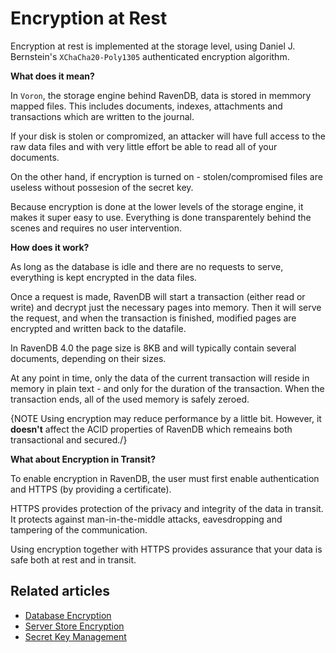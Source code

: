 # Encryption at Rest

Encryption at rest is implemented at the storage level, using Daniel J. Bernstein's `XChaCha20-Poly1305` authenticated encryption algorithm.

**What does it mean?**

In `Voron`, the storage engine behind RavenDB, data is stored in memmory mapped files. This includes documents, indexes, attachments and transactions which are written to the journal.

If your disk is stolen or compromized, an attacker will have full access to the raw data files and with very little effort be able to read all of your documents.

On the other hand, if encryption is turned on - stolen/compromised files are useless without possesion of the secret key.

Because encryption is done at the lower levels of the storage engine, it makes it super easy to use. Everything is done transparentely behind the scenes and requires no user intervention. 


**How does it work?**

As long as the database is idle and there are no requests to serve, everything is kept encrypted in the data files.

Once a request is made, RavenDB will start a transaction (either read or write) and decrypt just the necessary pages into memory. Then it will serve the request, and when the transaction is finished, modified pages are encrypted and written back to the datafile.

In RavenDB 4.0 the page size is 8KB and will typically contain several documents, depending on their sizes.

At any point in time, only the data of the current transaction will reside in memory in plain text - and only for the duration of the transaction. When the transaction ends, all of the used memory is safely zeroed.

{NOTE Using encryption may reduce performance by a little bit. However, it **doesn't** affect the ACID properties of RavenDB which remeains both transactional and secured./}


**What about Encryption in Transit?**

To enable encryption in RavenDB, the user must first enable authentication and HTTPS (by providing a certificate).

HTTPS provides protection of the privacy and integrity of the data in transit. It protects against man-in-the-middle attacks, eavesdropping and tampering of the communication.

Using encryption together with HTTPS provides assurance that your data is safe both at rest and in transit.

## Related articles

- [Database Encryption](database-encryption)
- [Server Store Encryption](server-store-encryption)
- [Secret Key Management](secret-key-management)
